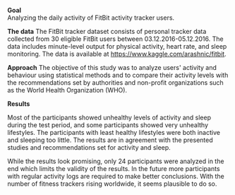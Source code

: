 **Goal**  
Analyzing the daily activity of FitBit activity tracker users.

**The data**
The FitBit tracker dataset consists of personal tracker data collected from 30 eligible FitBit users between 03.12.2016-05.12.2016. 
The data includes minute-level output for physical activity, heart rate, and sleep monitoring. 
The data is available at https://www.kaggle.com/arashnic/fitbit. 

**Approach**
The objective of this study was to analyze users' activity and behaviour using statistical methods and to compare
their activity levels with the recommendations set by authorities and non-profit
organizations such as the World Health Organization (WHO).

**Results**  

Most of the participants showed unhealthy levels of activity and sleep during the test period, and some participants showed very
unhealthy lifestyles. The participants with least healthy lifestyles were both inactive and sleeping too little. The results are 
in agreement with the presented studies and recommendations set for activity and sleep.

While the results look promising, only 24 participants were analyzed in the
end which limits the validity of the results. In the future more participants with
regular activity logs are required to make better conclusions. With the number
of fitness trackers rising worldwide, it seems plausible to do so.

